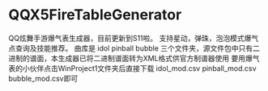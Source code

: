 # QQX5FireTableGenerator
QQ炫舞手游爆气表生成器，目前更新到S11啦。
支持星动，弹珠，泡泡模式爆气点查询及技能推荐。
曲库是 idol pinball bubble 三个文件夹，源文件包中只有二进制的谱面，本生成器已将二进制谱面转为XML格式供官方制谱器使用
要用爆气表的小伙伴点击WinProject1文件夹后直接下载 idol_mod.csv pinball_mod.csv bubble_mod.csv即可
